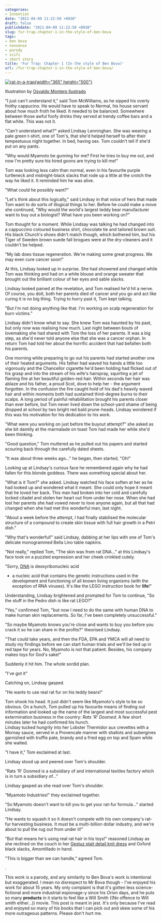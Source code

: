 ```yaml
---
categories:
- Invention
date: "2011-04-09 11:22:50 +0930"
draft: false
publishdate: "2011-04-09 11:22:50 +0930"
slug: fur-trap-chapter-1-in-the-style-of-ben-bova
tags:
- ben bova
- nonsense
- parody
- scifi
- short story
title: 'Fur Trap: Chapter 1 (In the style of Ben Bova)'
url: /fur-trap-chapter-1-in-the-style-of-ben-bova/
---
```

[![rat-in-a-trap](//farm6.static.flickr.com/5230/5602953304_a4a33c5b7c_o.jpg){width="365"
height="500"}](//www.flickr.com/photos/osmont/445849639/ "rat-in-a-trap by Osvaldo Montero Ilustrador, on Flickr")

Illustration by [Osvaldo Montero
Ilustrado](//www.flickr.com/photos/osmont/445849639/%3C/figcaption%3E%3C/figure%3E)

<div class="story">

"I just can't understand it," said Tom McWilliams, as he sipped his
overly frothy cappucino. He would have to speak to Nermal, his house
servant about how much froth he liked. It needed to be balanced.
Somewhere between those awful foofy drinks they served at trendy coffee
bars and a flat white. This was not it.

"Can't understand what?" asked Lindsay Lenninghan. She was wearing a
pale green t-shirt, one of Tom's, that she'd helped herself to after
their tempestuous night together. In bed, having sex. Tom couldn't tell
if she'd put on any pants.

"Why would Myamoto be gunning for me? First he tries to buy me out, and
now I'm pretty sure his hired goons are trying to kill me!"

Tom was looking less calm than normal, even in his favourite purple
turtleneck and midnight-black slacks that rode up a little at the crotch
the way he liked it. It reminded him he was alive.

"What could he possibly want?"

"Let's think about this logically," said Lindsay in that voice of hers
that made Tom want to do sorts of illogical things to her. Before he
could make a move she continued, "Why would the world's largest teddy
bear manufacturer want to buy out a biologist? What have you been
working on?"

Tom thought for a moment. While Lindsay was talking he had changed into
a cappuccino coloured business shirt, chocolate tie and tailored brown
suit. His black Church's shoes didn't match though, which bothered him,
but his Tiger of Sweden brown suede fall brogues were at the
dry-cleaners and it couldn't be helped.

"My lab does tissue regeneration. We're making some great progress. We
may even cure cancer soon!"

At this, Lindsay looked up in surprise. She had showered and changed
while Tom was thinking and had on a white blouse and orange sweater that
brought out the brilliant colour of her eyes and sable slacks.

Lindsay looked pained at the revelation, and Tom realised he'd hit a
nerve. Of course, you dolt, both her parents died of cancer and you go
and act like curing it is no big thing. Trying to hurry past it, Tom
kept talking.

"But I'm not doing anything like that. I'm working on scalp regeneration
for burn victims."

Lindsay didn't know what to say. She knew Tom was haunted by his past,
but only now was realising how much. Last night between bouts of
lovemaking she had shared with Tom the loss of her parents. It was a big
step, as she'd never told anyone else that she was a cancer orphan. In
return Tom had told her about the horrific accident that had befallen
both his parents.

One morning while preparing to go out his parents had started another
one of their heated arguments. His father had waved his hands a little
too vigorously and the Chancellor cigarette he'd been holding had
flicked out of his grasp and into the stream of his wife's hairspray,
squirting a jet of flaming fire at her beautiful golden-red hair. Within
seconds her hair was ablaze and his father, a proud Scot, dove to help
her - the argument forgotten. In the confusion the fire caught hold of
his dad's heavily waxed hair and within moments both had sustained
third-degree burns to their scalps. A long period of painful
rehabilitation brought his parents closer than ever before, but Tom
never lived down the school-yard shame of being dropped at school by two
bright red bald prune-heads. Lindsay wondered if this was his motivation
for his dedication to his work.

"What were you working on just before the buyout attempt?" she asked as
she bit daintily at the marmalade on toast Tom had made her while she'd
been thinking.

"Good question," Tom muttered as he pulled out his papers and started
scouring back through the carefully dated sheets.

"It was about three weeks ago..." he began, then started, "Oh!"

Looking up at Lindsay's curious face he remembered again why he had
fallen for this blonde goddess. There was something special about her.

"What is it Tom?" she asked. Lindsay watched his face soften at her as
he had looked up and wondered what it meant. She could only hope it
meant that he loved her back. This man had broken into her cold and
carefully locked citadel and stolen her heart out from under her nose.
When she had lost her parents she had vowed never to love anyone again,
but all that had changed when she had met this wonderful man, last
night.

"About a week before the attempt, I had finally stabilised the molecular
structure of a compound to create skin tissue with full hair growth in a
Petri dish."

"Why that's wonderful!" said Lindsay, dabbing at her lips with one of
Tom's delicate monogrammed Bella Lino table napkins.

"Not really," replied Tom, "The skin was from rat DNA..." at this
Lindsay's face took on a puzzled expression and her cheek crinkled
cutely.

"Sorry, [DNA](http://en.wikipedia.org/wiki/DNA) is deoxyribonucleic acid
- a nucleic acid that contains the genetic instructions used in the
development and functioning of all known living organisms (with the
exception of RNA viruses). It's like the LEGO instruction book for
**life**!"

Understanding, Lindsay brightened and prompted for Tom to continue, "So
the stuff in the Pedro dish is like rat LEGO?"

"Yes," confirmed Tom, "but now I need to do the same with human DNA to
make human skin replacements. So far, I've been completely
unsuccessful."

"So maybe Myamoto knows you're close and wants to buy you before you
crack it so he can share in the profits?" theorised Lindsay.

"That could take years, and then the FDA, EPA and YMCA will all need to
study my findings before we can start human trials and we'll be tied up
in red tape for years. No, Myamoto is not that patient. Besides, his
company makes toys for God's sake!"

Suddenly it hit him. The whole sordid plan.

"I've got it"

Catching on, Lindsay gasped.

"He wants to use real rat fur on his teddy bears!"

Tom shook his head. It just didn't seem like Myamoto's style to be so
obvious. On a hunch, Tom pulled up his favourite means of finding out
information and looked up the name of the largest and most successful
pest extermination business in the country: *Rats 'R' Doomed*. A few
short minutes later he had confirmed his hunch.\
Lindsay tucked hungrily into her Lobster Thermidor aux crevettes with a
Mornay sauce, served in a Provencale manner with shallots and aubergines
garnished with truffle pate, brandy and a fried egg on top and Spam
while she waited.

"I have it," Tom exclaimed at last.

Lindsay stood up and peered over Tom's shoulder.

"Rats 'R' Doomed is a subsidiary of and international textiles factory
which is in turn a subsidiary of..."

Lindsay gasped as she read over Tom's shoulder.

"Myamoto Industries!" they exclaimed together.

"So Myamoto doesn't want to kill you to get your rat-fur formula..."
started Lindsay.

"He wants to squash it so it doesn't compete with his own company's
rat-fur harvesting business. It must be a multi-billion dollar industry,
and we're about to pull the rug out from under it!"

"But that means he's using real rat hair in his toys!" reasoned Lindsay
as she reclined on the couch in her [Gestuz plait detail knit
dress](http://www.asos.com/Gestuz/Gestuz-Plait-Detail-Knitted-Dress/Prod/pgeproduct.aspx?iid=1151163&cid=5235&sh=0&pge=6&pgesize=200&sort=3&clr=Grey&r=2)
and Oxford black slacks, Amontillado in hand.

"This is bigger than we can handle," agreed Tom.

.

This work is a parody, and any similarity to Ben Bova's work is
intentional but exaggerated. I mean no disrespect to Mr Bova though -
I've enjoyed his work for about 15 years. My only complaint is that it's
gotten less science-fictional and more industrial espionage-y since his
*Orion* days, and he puts so many **products** in it starts to feel like
a Will Smith ((No offence to Will smith either...)) movie. This post is
meant in jest. It's only because I've read and enjoyed so many of his
books that I can pick out and skew some of his more outrageous patterns.
Please don't hurt me.

</div>